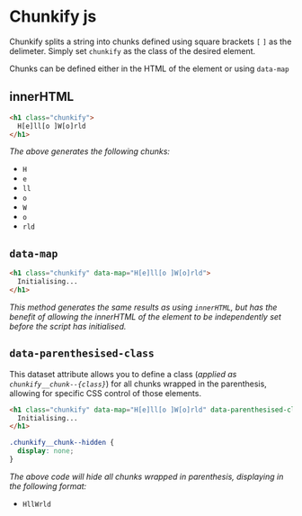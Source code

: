 # Chunkify js

Chunkify splits a string into chunks defined using square brackets `[` `]` as 
the delimeter. Simply set `chunkify` as the class of the desired element.

Chunks can be defined either in the HTML of the element or using `data-map`

## innerHTML

```html
<h1 class="chunkify">
  H[e]ll[o ]W[o]rld
</h1>
```
*The above generates the following chunks:*

- `H`
- `e`
- `ll`
- `o `
- `W`
- `o`
- `rld`

## `data-map`

```html
<h1 class="chunkify" data-map="H[e]ll[o ]W[o]rld">
  Initialising...
</h1>
```
*This method generates the same results as using `innerHTML`, but has the benefit of allowing the innerHTML of the element to be independently set before the script has initialised.*

## `data-parenthesised-class`

This dataset attribute allows you to define a class (*applied as `chunkify__chunk--{class}`*) for all chunks wrapped in the parenthesis, allowing for specific CSS control of those elements.

```html
<h1 class="chunkify" data-map="H[e]ll[o ]W[o]rld" data-parenthesised-class="hidden">
  Initialising...
</h1>
```
```css
.chunkify__chunk--hidden {
  display: none;
}
```
*The above code will hide all chunks wrapped in parenthesis, displaying in the following format:*

- `HllWrld`
